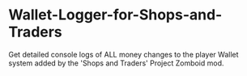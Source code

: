 # Wallet-Logger-for-Shops-and-Traders
Get detailed console logs of ALL money changes to the player Wallet system added by the 'Shops and Traders' Project Zomboid mod.
